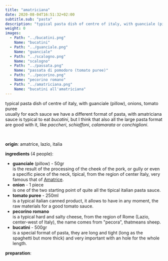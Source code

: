 ```yaml
---
title: "amatriciana"
date: 2020-08-04T16:51:32+02:00
subtitle.sub: "pasta"
description: "typical pasta dish of centre of italy, with guanciale (pillow), onions, tomato puree"
weight: 0
images:
  - Path: "../bucatini.png"
    Name: "bucatini" 
  - Path: "../guanciale.png"
    Name: "guanciale"
  - Path: "../scalogno.png"
    Name: "scalogno"
  - Path: "../passata.png"
    Name: "passata di pomodoro (tomato puree)"
  - Path: "../pecorino.png"
    Name: "pecorino romano"
  - Path: "../amatriciana.png"
    Name: "bucatini all'amatriciana"
---
```


typical pasta dish of centre of italy, with guanciale (pillow), onions, tomato puree  
usually for each sauce we have a different format of pasta, with amatriciana sauce is typical to eat _bucatini_, but I think that also all the large pasta format are good with it, like _paccheri_, _schiaffoni_, _calamarata_ or _conchiglioni_.

&nbsp;

**origin**: amatrice, lazio, italia

**ingredients** (4 people):
- **guanciale** (pillow) - 50gr  
  is the result of the processing of the cheek of the pork, or gully or even a specific piece of the neck, tipical, from the region of center Italy, very famous that of [Amatrice](https://en.wikipedia.org/wiki/Amatrice).
- **onion** - 1 piece  
  is one of the two starting point of quite all the tipical italian pasta sauce.
- **tomato puree** - 250ml  
  is a typical italian canned product, it allows to have in any moment, the raw materials for a good tomato sauce.
- **pecorino romano**  
  is a typical hard and salty cheese, from the region of Rome (Lazio, center-west of Italy), the name comes from "pecora", thatmeans sheep.
- **bucatini** - 500gr  
  is a special format of pasta, they are long and tight (long as the spaghetti but more thick) and very important with an hole for the whole length.

**preparation**:

